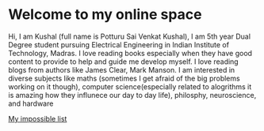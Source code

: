 # Welcome to my online space

Hi, I am Kushal (full name is Potturu Sai Venkat Kushal), I am 5th year Dual Degree student pursuing Electrical Engineering in Indian Institute of Technology, Madras. I love reading books especially when they have good content to provide to help and guide me develop myself. I love reading blogs from authors like James Clear, Mark Manson. I am interested in diverse subjects like maths (sometimes I get afraid of the big problems working on it though), computer science(especially related to alogrithms it is amazing how they influnece our day to day life), philosphy, neuroscience, and hardware

[My impossible list](https://psvkushal.github.io/my_impossible_list/my_impossible_list.html)
